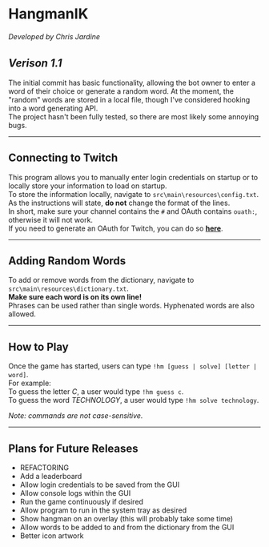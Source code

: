 # HangmanIK
###### Developed by Chris Jardine

## *Verison 1.1*
The initial commit has basic functionality, allowing the bot owner to enter a word of their choice or generate a random word. At the
moment, the "random" words are stored in a local file, though I've considered hooking into a word generating API.<br>
The project hasn't been fully tested, so there are most likely some annoying bugs.

---

## Connecting to Twitch
This program allows you to manually enter login credentials on startup or to locally store your information to load on startup.<br>
To store the information locally, navigate to `src\main\resources\config.txt`.<br>
As the instructions will state, **do not** change the format of the lines.<br>
In short, make sure your channel contains the `#` and OAuth contains `ouath:`, otherwise it will not work.<br>
If you need to generate an OAuth for Twitch, you can do so [**here**](https://twitchapps.com/tmi/).

---

## Adding Random Words
To add or remove words from the dictionary, navigate to `src\main\resources\dictionary.txt`.<br>
**Make sure each word is on its own line!**<br>
Phrases can be used rather than single words. Hyphenated words are also allowed.

---

## How to Play
Once the game has started, users can type `!hm [guess | solve] [letter | word]`.<br>
For example:<br>
To guess the letter _C_, a user would type `!hm guess c`.<br>
To guess the word _TECHNOLOGY_, a user would type `!hm solve technology`.<br>

_Note: commands are not case-sensitive._

---

## Plans for Future Releases
- REFACTORING
- Add a leaderboard
- Allow login credentials to be saved from the GUI
- Allow console logs within the GUI
- Run the game continuously if desired
- Allow program to run in the system tray as desired
- Show hangman on an overlay (this will probably take some time)
- Allow words to be added to and from the dictionary from the GUI
- Better icon artwork
